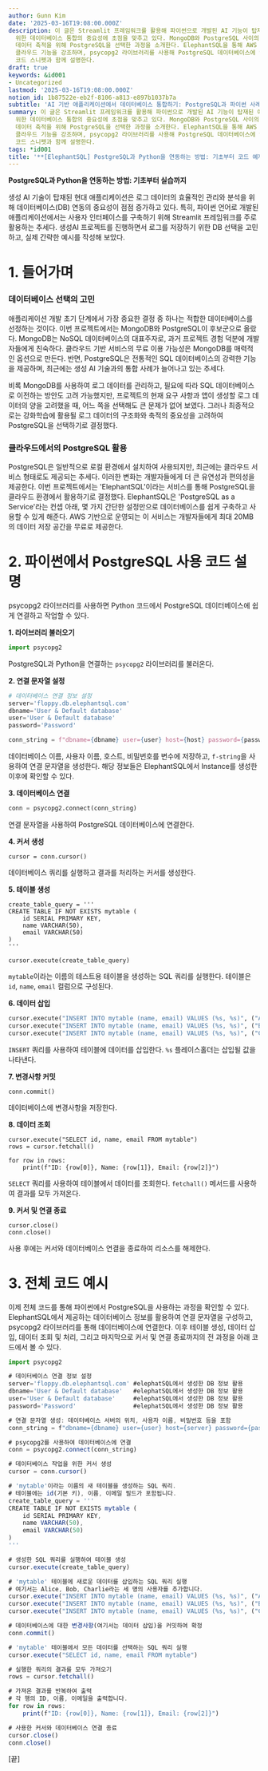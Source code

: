 ```yaml
---
author: Gunn Kim
date: '2025-03-16T19:08:00.000Z'
description: 이 글은 Streamlit 프레임워크를 활용해 파이썬으로 개발된 AI 기능이 탑재된 애플리케이션의 로그 데이터를 관리하고 분석하기
  위한 데이터베이스 통합의 중요성에 초점을 맞추고 있다. MongoDB와 PostgreSQL 사이의 선택 고민을 탐구하며, 강화학습에 적합한 구조화된
  데이터 축적을 위해 PostgreSQL을 선택한 과정을 소개한다. ElephantSQL을 통해 AWS 상에서 서비스로 제공되는 PostgreSQL의
  클라우드 기능을 강조하며, psycopg2 라이브러리를 사용해 PostgreSQL 데이터베이스에 연결하고 기본 데이터베이스 작업을 수행하는 방법을
  코드 스니펫과 함께 설명한다.
draft: true
keywords: &id001
- Uncategorized
lastmod: '2025-03-16T19:08:00.000Z'
notion_id: 1b87522e-eb2f-8106-a813-e897b1037b7a
subtitle: 'AI 기반 애플리케이션에서 데이터베이스 통합하기: PostgreSQL과 파이썬 사례 연구'
summary: 이 글은 Streamlit 프레임워크를 활용해 파이썬으로 개발된 AI 기능이 탑재된 애플리케이션의 로그 데이터를 관리하고 분석하기
  위한 데이터베이스 통합의 중요성에 초점을 맞추고 있다. MongoDB와 PostgreSQL 사이의 선택 고민을 탐구하며, 강화학습에 적합한 구조화된
  데이터 축적을 위해 PostgreSQL을 선택한 과정을 소개한다. ElephantSQL을 통해 AWS 상에서 서비스로 제공되는 PostgreSQL의
  클라우드 기능을 강조하며, psycopg2 라이브러리를 사용해 PostgreSQL 데이터베이스에 연결하고 기본 데이터베이스 작업을 수행하는 방법을
  코드 스니펫과 함께 설명한다.
tags: *id001
title: '**[ElephantSQL] PostgreSQL과 Python을 연동하는 방법: 기초부터 코드 예제까지**'
---
```


**PostgreSQL과 Python을 연동하는 방법: 기초부터 실습까지**

생성 AI 기술이 탑재된 현대 애플리케이션은 로그 데이터의 효율적인 관리와 분석을 위해 데이터베이스(DB) 연동의 중요성이 점점 증가하고 있다. 특히, 파이썬 언어로 개발된 애플리케이션에서는 사용자 인터페이스를 구축하기 위해 Streamlit 프레임워크를 주로 활용하는 추세다. 생성AI 프로젝트를 진행하면서 로그를 저장하기 위한 DB 선택을 고민하고, 실제 간략한 예시를 작성해 보았다.


# 1. 들어가며

### 데이터베이스 선택의 고민

애플리케이션 개발 초기 단계에서 가장 중요한 결정 중 하나는 적합한 데이터베이스를 선정하는 것이다. 이번 프로젝트에서는 MongoDB와 PostgreSQL이 후보군으로 올랐다. MongoDB는 NoSQL 데이터베이스의 대표주자로, 과거 프로젝트 경험 덕분에 개발자들에게 친숙하다. 클라우드 기반 서비스의 무료 이용 가능성은 MongoDB를 매력적인 옵션으로 만든다. 반면, PostgreSQL은 전통적인 SQL 데이터베이스의 강력한 기능을 제공하며, 최근에는 생성 AI 기술과의 통합 사례가 늘어나고 있는 추세다.


비록 MongoDB를 사용하여 로그 데이터를 관리하고, 필요에 따라 SQL 데이터베이스로 이전하는 방안도 고려 가능했지만, 프로젝트의 현재 요구 사항과 앱이 생성할 로그 데이터의 양을 고려했을 때, 어느 쪽을 선택해도 큰 문제가 없어 보였다. 그러나 최종적으로는 강화학습에 활용될 로그 데이터의 구조화와 축적의 중요성을 고려하여 PostgreSQL을 선택하기로 결정했다.


### 클라우드에서의 PostgreSQL 활용

PostgreSQL은 일반적으로 로컬 환경에서 설치하여 사용되지만, 최근에는 클라우드 서비스 형태로도 제공되는 추세다. 이러한 변화는 개발자들에게 더 큰 유연성과 편의성을 제공한다. 이번 프로젝트에서는 'ElephantSQL'이라는 서비스를 통해 PostgreSQL을 클라우드 환경에서 활용하기로 결정했다. ElephantSQL은 'PostgreSQL as a Service'라는 컨셉 아래, 몇 가지 간단한 설정만으로 데이터베이스를 쉽게 구축하고 사용할 수 있게 해준다. AWS 기반으로 운영되는 이 서비스는 개발자들에게 최대 20MB의 데이터 저장 공간을 무료로 제공한다.


# **2. 파이썬에서 PostgreSQL 사용 코드 설명**

psycopg2 라이브러리를 사용하면 Python 코드에서 PostgreSQL 데이터베이스에 쉽게 연결하고 작업할 수 있다.


**1. 라이브러리 불러오기**

```python
import psycopg2
```

PostgreSQL과 Python을 연결하는 `psycopg2` 라이브러리를 불러온다.


**2. 연결 문자열 설정**

```python
# 데이터베이스 연결 정보 설정
server='floppy.db.elephantsql.com'
dbname='User & Default database'
user='User & Default database'
password='Password'

conn_string = f"dbname={dbname} user={user} host={host} password={password}"
```

데이터베이스 이름, 사용자 이름, 호스트, 비밀번호를 변수에 저장하고, `f-string`을 사용하여 연결 문자열을 생성한다. 해당 정보들은 ElephantSQL에서 Instance를 생성한 이후에 확인할 수 있다.


**3. 데이터베이스 연결**

```python
conn = psycopg2.connect(conn_string)
```

연결 문자열을 사용하여 PostgreSQL 데이터베이스에 연결한다.


**4. 커서 생성**

```plain text
cursor = conn.cursor()
```

데이터베이스 쿼리를 실행하고 결과를 처리하는 커서를 생성한다.


**5. 테이블 생성**

```plain text
create_table_query = '''
CREATE TABLE IF NOT EXISTS mytable (
    id SERIAL PRIMARY KEY,
    name VARCHAR(50),
    email VARCHAR(50)
)
'''

cursor.execute(create_table_query)
```

`mytable`이라는 이름의 테스트용 테이블을 생성하는 SQL 쿼리를 실행한다. 테이블은 `id`, `name`, `email` 컬럼으로 구성된다.


**6. 데이터 삽입**

```python
cursor.execute("INSERT INTO mytable (name, email) VALUES (%s, %s)", ("Alice", "alice@example.com"))
cursor.execute("INSERT INTO mytable (name, email) VALUES (%s, %s)", ("Bob", "bob@example.com"))
cursor.execute("INSERT INTO mytable (name, email) VALUES (%s, %s)", ("Charlie", "charlie@example.com"))
```

`INSERT` 쿼리를 사용하여 테이블에 데이터를 삽입한다. `%s` 플레이스홀더는 삽입될 값을 나타낸다.


**7. 변경사항 커밋**

```plain text
conn.commit()
```

데이터베이스에 변경사항을 저장한다.


**8. 데이터 조회**

```plain text
cursor.execute("SELECT id, name, email FROM mytable")
rows = cursor.fetchall()

for row in rows:
    print(f"ID: {row[0]}, Name: {row[1]}, Email: {row[2]}")
```

`SELECT` 쿼리를 사용하여 테이블에서 데이터를 조회한다. `fetchall()` 메서드를 사용하여 결과를 모두 가져온다.


**9. 커서 및 연결 종료**

```plain text
cursor.close()
conn.close()
```

사용 후에는 커서와 데이터베이스 연결을 종료하여 리소스를 해제한다.


# 3. 전체 코드 예시

이제 전체 코드를 통해 파이썬에서 PostgreSQL을 사용하는 과정을 확인할 수 있다. ElephantSQL에서 제공하는 데이터베이스 정보를 활용하여 연결 문자열을 구성하고, psycopg2 라이브러리를 통해 데이터베이스에 연결한다. 이후 테이블 생성, 데이터 삽입, 데이터 조회 및 처리, 그리고 마지막으로 커서 및 연결 종료까지의 전 과정을 아래 코드에서 볼 수 있다.

```javascript
import psycopg2

# 데이터베이스 연결 정보 설정
server='floppy.db.elephantsql.com' #elephatSQL에서 생성한 DB 정보 활용
dbname='User & Default database'   #elephatSQL에서 생성한 DB 정보 활용
user='User & Default database'     #elephatSQL에서 생성한 DB 정보 활용
password='Password'                #elephatSQL에서 생성한 DB 정보 활용

# 연결 문자열 생성: 데이터베이스 서버의 위치, 사용자 이름, 비밀번호 등을 포함
conn_string = f"dbname={dbname} user={user} host={server} password={password}"

# psycopg2를 사용하여 데이터베이스에 연결
conn = psycopg2.connect(conn_string)

# 데이터베이스 작업을 위한 커서 생성
cursor = conn.cursor()

# 'mytable'이라는 이름의 새 테이블을 생성하는 SQL 쿼리.
# 테이블에는 id(기본 키), 이름, 이메일 필드가 포함됩니다.
create_table_query = '''
CREATE TABLE IF NOT EXISTS mytable (
    id SERIAL PRIMARY KEY,
    name VARCHAR(50),
    email VARCHAR(50)
)
'''

# 생성한 SQL 쿼리를 실행하여 테이블 생성
cursor.execute(create_table_query)

# 'mytable' 테이블에 새로운 데이터를 삽입하는 SQL 쿼리 실행
# 여기서는 Alice, Bob, Charlie라는 세 명의 사용자를 추가합니다.
cursor.execute("INSERT INTO mytable (name, email) VALUES (%s, %s)", ("Alice", "alice@example.com"))
cursor.execute("INSERT INTO mytable (name, email) VALUES (%s, %s)", ("Bob", "bob@example.com"))
cursor.execute("INSERT INTO mytable (name, email) VALUES (%s, %s)", ("Charlie", "charlie@example.com"))

# 데이터베이스에 대한 변경사항(여기서는 데이터 삽입)을 커밋하여 확정
conn.commit()

# 'mytable' 테이블에서 모든 데이터를 선택하는 SQL 쿼리 실행
cursor.execute("SELECT id, name, email FROM mytable")

# 실행한 쿼리의 결과를 모두 가져오기
rows = cursor.fetchall()

# 가져온 결과를 반복하여 출력
# 각 행의 ID, 이름, 이메일을 출력합니다.
for row in rows:
    print(f"ID: {row[0]}, Name: {row[1]}, Email: {row[2]}")

# 사용한 커서와 데이터베이스 연결 종료
cursor.close()
conn.close()
```



[끝]



